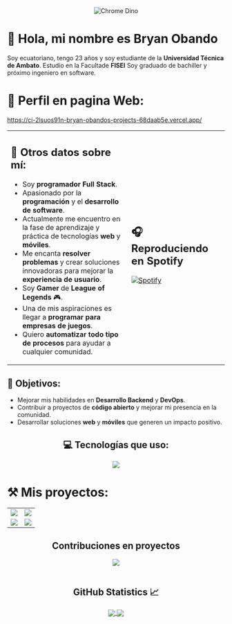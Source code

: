 <div align="center">
  <img src="https://mir-s3-cdn-cf.behance.net/project_modules/max_1200/4ff07986208593.5d9a654e92f36.gif" alt="Chrome Dino">
</div>


# 👋 Hola, mi nombre es Bryan Obando
Soy ecuatoriano, tengo 23 años y soy estudiante de la **Universidad Técnica de Ambato**. Estudio en la Facultade **FISEI** Soy graduado de bachiller y próximo ingeniero en software.
# 👋 Perfil en pagina Web:
https://ci-2lsuos91n-bryan-obandos-projects-68daab5e.vercel.app/
<table>
  <tr>
    <td>
      <h2>📓 Otros datos sobre mí:</h2>
      <ul>
        <li>Soy <strong>programador Full Stack</strong>.</li>
        <li>Apasionado por la <strong>programación</strong> y el <strong>desarrollo de software</strong>.</li>
        <li>Actualmente me encuentro en la fase de aprendizaje y práctica de tecnologías <strong>web</strong> y <strong>móviles</strong>.</li>
        <li>Me encanta <strong>resolver problemas</strong> y crear soluciones innovadoras para mejorar la <strong>experiencia de usuario</strong>.</li>
        <li>Soy <strong>Gamer</strong> de <strong>League of Legends</strong> 🎮.</li>
        <li>Una de mis aspiraciones es llegar a <strong>programar para empresas de juegos</strong>.</li>
        <li>Quiero <strong>automatizar todo tipo de procesos</strong> para ayudar a cualquier comunidad.</li>
      </ul>
    </td>
    <td>
      <h2>🎧 Reproduciendo en Spotify</h2>
      <a href="https://open.spotify.com/user/31pjsbyhdgbjxpraym4g53qxlfim?si=3ecd1b01c7774db0">
        <img src="https://novatorem.visualbean.vercel.app/api/spotify" alt="Spotify">
      </a>
    </td>
  </tr>
</table>


## 🎯 Objetivos:
- Mejorar mis habilidades en **Desarrollo Backend** y **DevOps**.
- Contribuir a proyectos de **código abierto** y mejorar mi presencia en la comunidad.
- Desarrollar soluciones **web** y **móviles** que generen un impacto positivo.

<h2 align="center">💻 Tecnologías que uso:</h2>
<p align="center">
  <a href="https://skillicons.dev">
    <img src="https://skillicons.dev/icons?i=git,css,discord,docker,postgres,firebase,github,html,java,js,mysql,nodejs,postman,vscode&perline=14" />
  </a>
</p>

# ⚒️ Mis proyectos:
<div align="center">
  <table>
    <tr>
      <td>
        <a href="https://github.com/bry5co/ITutiShop">
          <img src="https://github-readme-stats.vercel.app/api/pin/?username=bry5co&repo=ITutiShop" />
        </a>
      </td>
      <td>
        <a href="https://github.com/ArielTonato/PaginaCorp">
          <img src="https://github-readme-stats.vercel.app/api/pin/?username=ArielTonato&repo=PaginaCorp" />
        </a>
      </td>
    </tr>
    <tr>
      <td>
        <a href="https://github.com/AlexiP18/GestionEventosBackend">
          <img src="https://github-readme-stats.vercel.app/api/pin/?username=AlexiP18&repo=GestionEventosBackend" />
        </a>
      </td>
      <td>
        <a href="https://github.com/AlexiP18/GestionEventosFrontend">
          <img src="https://github-readme-stats.vercel.app/api/pin/?username=AlexiP18&repo=GestionEventosFrontend" />
        </a>
      </td>
    </tr>
  </table>
</div>


<h2 align="center">Contribuciones en proyectos</h2>
<div align="center">
  <img src="https://github-contributor-stats.vercel.app/api?username=bry5co&limit=5&theme=tokyonight&combine_all_yearly_contributions=true" />
</div>

<br/>

<h2 align="center">GitHub Statistics 📈</h2>
  
<div align="center"> 
  <a href="">
    <img align="center" src="https://github-readme-stats-sigma-five.vercel.app/api?username=bry5co&show_icons=true&include_all_commits=true&count_private=true&theme=react&line_height=40" />
  </a>
  <a href="">
    <img align="center" src="https://github-readme-stats.vercel.app/api/top-langs/?username=bry5co&theme=react&line_height=40&hide=css"/>
  </a>
</div>
